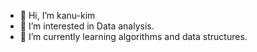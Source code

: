 - 👋 Hi, I’m kanu-kim
- 👀 I’m interested in Data analysis.
- 🌱 I’m currently learning algorithms and data structures.

